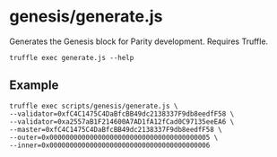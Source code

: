 # genesis/generate.js

Generates the Genesis block for Parity development. Requires Truffle.

```
truffle exec generate.js --help
```

## Example

```
truffle exec scripts/genesis/generate.js \
--validator=0xfC4C1475C4DaBfcBB49dc2138337F9db8eedfF58 \
--validator=0xa2557aB1F214600A7AD1fA12fCad0C97135eeEA6 \
--master=0xfC4C1475C4DaBfcBB49dc2138337F9db8eedfF58 \
--outer=0x0000000000000000000000000000000000000005 \
--inner=0x0000000000000000000000000000000000000006
```

